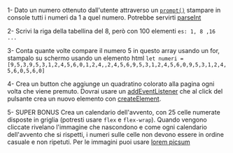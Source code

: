 1- Dato un numero ottenuto dall'utente attraverso un [`prompt()`](https://developer.mozilla.org/en-US/docs/Web/API/Window/prompt?retiredLocale=it) stampare in console tutti i numeri da 1 a quel numero. Potrebbe servirti [parseInt](https://developer.mozilla.org/en-US/docs/Web/JavaScript/Reference/Global_Objects/parseInt)

2- Scrivi la riga della tabellina del 8, però con 100 elementi `es: 1, 8 ,16 ...`

3- Conta quante volte compare il numero 5 in questo array usando un for, stampalo su schermo usando un elemento html `let numeri = [9,5,3,9,5,3,1,2,4,5,6,0,1,2,4,,2,4,5,6,9,5,3,1,2,4,5,6,0,9,5,3,1,2,4,5,6,0,5,6,0]`

4- Crea un button che aggiunge un quadratino colorato alla pagina ogni volta che viene premuto. Dovrai usare un [addEventListener](https://developer.mozilla.org/en-US/docs/Web/API/EventTarget/addEventListener) che al click del pulsante crea un nuovo elemento con [createElement](https://developer.mozilla.org/en-US/docs/Web/API/Document/createElement).

5- SUPER BONUS Crea un calendario dell'avvento, con 25 celle numerate disposte in griglia (potresti usare `flex` e `flex-wrap`). Quando vengono cliccate rivelano l'immagine che nascondono e come ogni calendario dell'avvento che si rispetti, i numeri sulle celle non devono essere in ordine casuale e non ripetuti. Per le immagini puoi usare [lorem picsum](https://picsum.photos/)
